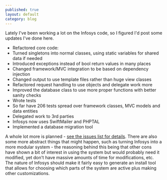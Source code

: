 ```yaml
---
published: true
layout: default
category: blog
---
```


Lately I've been working a lot on the Infosys code, so I figured I'd post some updates I've done here.

* Refactored core code:
 * Turned singletons into normal classes, using static variables for shared data if needed
 * Introduced exceptions instead of bool return values in many places
 * Changed framework/MVC integration to be based on dependency injection
 * Changed output to use template files rather than huge view classes
 * Refactored request handling to use objects and delegate work more
 * Improved the database class to use more proper functions with better sanity checks
* Wrote tests
 * So far have 206 tests spread over framework classes, MVC models and data entities
* Delegated work to 3rd parties
 * Infosys now uses SwiftMailer and PHPTAL
* Implemented a database migration tool

A whole lot more is planned - [see the issues list for details](http://github.com/Fake51/Infosys/issues). There are also some more abstract things that might happen, such as turning Infosys into a more modular system - the reasoning behind this being that other cons have shown a bit of interest in using the system but would probably need it modified, yet don't have massive amounts of time for modifications, etc. The nature of Infosys should make it fairly easy to generate an install tool that allows for choosing which parts of the system are active plus making other customizations.